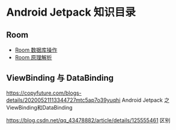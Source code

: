 # Android Jetpack 知识目录

## Room

* [Room 数据库操作](https://github.com/ZhangMiao147/android_learning_notes/blob/master/OpenSourceLibrary/Jetpack/room/Room%E6%95%B0%E6%8D%AE%E5%BA%93%E6%93%8D%E4%BD%9C.md)
* [Room 原理解析](https://github.com/ZhangMiao147/android_learning_notes/blob/master/OpenSourceLibrary/Jetpack/room/Room%E6%95%B0%E6%8D%AE%E5%BA%93%E5%8E%9F%E7%90%86.md)

## ViewBinding 与 DataBinding

https://copyfuture.com/blogs-details/20200521113344727mtc5ap7o39yuqhi Android Jetpack 之ViewBinding和DataBinding

https://blog.csdn.net/qq_43478882/article/details/125555461 区别